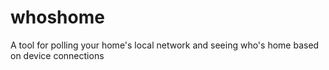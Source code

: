 # whoshome
A tool for polling your home's local network and seeing who's home based on device connections
